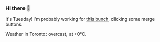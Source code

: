 ### Hi there :wave:

It's Tuesday! I'm probably working for [this bunch](https://github.com/kohofinancial), clicking some merge buttons.

Weather in Toronto: overcast, at +0°C.
